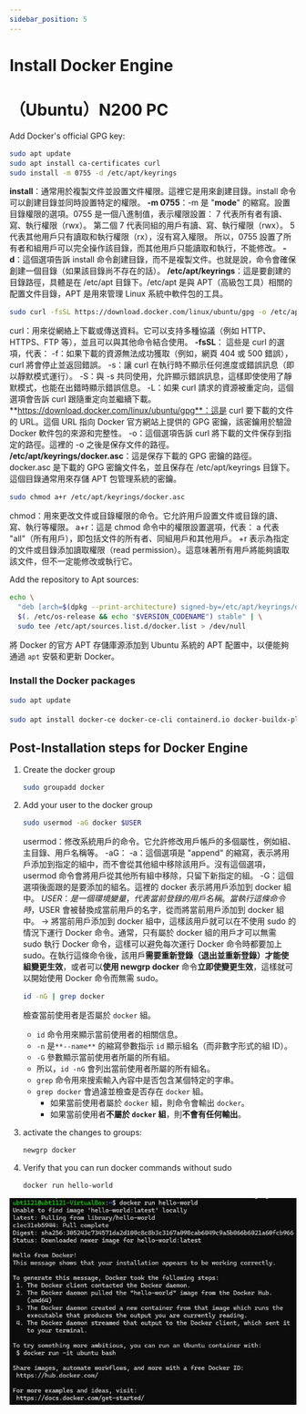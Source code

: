 ```yaml
---
sidebar_position: 5
---
```


# Install Docker Engine
# （Ubuntu）N200 PC

Add Docker's official GPG key:

```bash
sudo apt update
sudo apt install ca-certificates curl
sudo install -m 0755 -d /etc/apt/keyrings
```

**install**：通常用於複製文件並設置文件權限。這裡它是用來創建目錄。install 命令可以創建目錄並同時設置特定的權限。
**-m 0755**：-m 是 "**mode**" 的縮寫。設置目錄權限的選項。0755 是一個八進制值，表示權限設置：
	7 代表所有者有讀、寫、執行權限（rwx）。
	第二個 7 代表同組的用戶有讀、寫、執行權限（rwx）。
	5 代表其他用戶只有讀取和執行權限（rx），沒有寫入權限。
	所以，0755 設置了所有者和組用戶可以完全操作該目錄，而其他用戶只能讀取和執行，不能修改。
**-d**：這個選項告訴 install 命令創建目錄，而不是複製文件。也就是說，命令會確保創建一個目錄（如果該目錄尚不存在的話）。
**/etc/apt/keyrings**：這是要創建的目錄路徑，具體是在 /etc/apt 目錄下。/etc/apt 是與 APT（高級包工具）相關的配置文件目錄，APT 是用來管理 Linux 系統中軟件包的工具。

```bash
sudo curl -fsSL https://download.docker.com/linux/ubuntu/gpg -o /etc/apt/keyrings/docker.asc
```

curl：用來從網絡上下載或傳送資料。它可以支持多種協議（例如 HTTP、HTTPS、FTP 等），並且可以與其他命令結合使用。
**-fsSL**： 這些是 curl 的選項，代表：
	-f：如果下載的資源無法成功獲取（例如，網頁 404 或 500 錯誤），curl 將會停止並返回錯誤。
	-s：讓 curl 在執行時不顯示任何進度或錯誤訊息（即以靜默模式運行）。
	-S：與 -s 共同使用，允許顯示錯誤訊息，這樣即使使用了靜默模式，也能在出錯時顯示錯誤信息。
	-L：如果 curl 請求的資源被重定向，這個選項會告訴 curl 跟隨重定向並繼續下載。
**https://download.docker.com/linux/ubuntu/gpg**：這是 curl 要下載的文件的 URL。這個 URL 指向 Docker 官方網站上提供的 GPG 密鑰，該密鑰用於驗證 Docker 軟件包的來源和完整性。
-o：這個選項告訴 curl 將下載的文件保存到指定的路徑。這裡的 -o 之後是保存文件的路徑。
**/etc/apt/keyrings/docker.asc**：這是保存下載的 GPG 密鑰的路徑。docker.asc 是下載的 GPG 密鑰文件名，並且保存在 /etc/apt/keyrings 目錄下。這個目錄通常用來存儲 APT 包管理系統的密鑰。

```bash
sudo chmod a+r /etc/apt/keyrings/docker.asc
```

chmod：用來更改文件或目錄權限的命令。它允許用戶設置文件或目錄的讀、寫、執行等權限。
a+r：這是 chmod 命令中的權限設置選項，代表：
	a 代表 "all"（所有用戶），即包括文件的所有者、同組用戶和其他用戶。
	+r 表示為指定的文件或目錄添加讀取權限（read permission）。這意味著所有用戶將能夠讀取該文件，但不一定能修改或執行它。

Add the repository to Apt sources:

```bash
echo \
  "deb [arch=$(dpkg --print-architecture) signed-by=/etc/apt/keyrings/docker.asc] https://download.docker.com/linux/ubuntu \
  $(. /etc/os-release && echo "$VERSION_CODENAME") stable" | \
  sudo tee /etc/apt/sources.list.d/docker.list > /dev/null
```

將 Docker 的官方 APT 存儲庫源添加到 Ubuntu 系統的 APT 配置中，以便能夠通過 `apt` 安裝和更新 Docker。

### Install the Docker packages

```bash
sudo apt update

sudo apt install docker-ce docker-ce-cli containerd.io docker-buildx-plugin docker-compose-plugin
```

## Post-Installation steps for Docker Engine[](https://m11158002.github.io/moil-renesas/docs/note/general/docker#post-installation-steps-for-docker-engine)

1. Create the docker group
    
    ```bash
    sudo groupadd docker
    ```
    
2. Add your user to the docker group
    
    ```bash
    sudo usermod -aG docker $USER
    ```
    
    usermod：修改系統用戶的命令。它允許修改用戶帳戶的多個屬性，例如組、主目錄、用戶名稱等。
    -aG：
    	-a：這個選項是 "append" 的縮寫，表示將用戶添加到指定的組中，而不會從其他組中移除該用戶。沒有這個選項，usermod 命令會將用戶從其他所有組中移除，只留下新指定的組。
    	-G：這個選項後面跟的是要添加的組名。這裡的 docker 表示將用戶添加到 docker 組中。
    $USER：是一個環境變量，代表當前登錄的用戶名稱。當執行這條命令時，$USER 會被替換成當前用戶的名字，從而將當前用戶添加到 docker 組中。
    → 將當前用戶添加到 docker 組中，這樣該用戶就可以在不使用 sudo 的情況下運行 Docker 命令。通常，只有屬於 docker 組的用戶才可以無需 sudo 執行 Docker 命令，這樣可以避免每次運行 Docker 命令時都要加上 sudo。在執行這條命令後，該用戶**需要重新登錄（退出並重新登錄）才能使組變更生效**，或者可以**使用 newgrp docker** 命令**立即使變更生效**，這樣就可以開始使用 Docker 命令而無需 sudo。
    
    ```bash
    id -nG | grep docker
    ```
    
    檢查當前使用者是否屬於 `docker` 組。
    - `id` 命令用來顯示當前使用者的相關信息。
    - `-n` 是`**--name**` 的縮寫參數指示 `id` 顯示組名（而非數字形式的組 ID）。
    - `-G` 參數顯示當前使用者所屬的所有組。
    - 所以，`id -nG` 會列出當前使用者所屬的所有組名。
    - `grep` 命令用來搜索輸入內容中是否包含某個特定的字串。
    - `grep docker` 會過濾並檢查是否存在 `docker` 組。
      - 如果當前使用者屬於 `docker` 組，則命令會輸出 `docker`。
      - 如果當前使用者**不屬於 `docker` 組**，則**不會有任何輸出**。
    
3. activate the changes to groups:
    
    ```bash
    newgrp docker
    ```
    
4. Verify that you can run docker commands without sudo
    
    ```bash
    docker run hello-world
    ```
![](../img/04_01.png)
